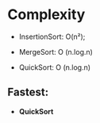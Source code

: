 # Complexity

- InsertionSort:
O(n²);

- MergeSort:
O (n.log.n)

- QuickSort:
O (n.log.n)


## Fastest:

- **QuickSort**
